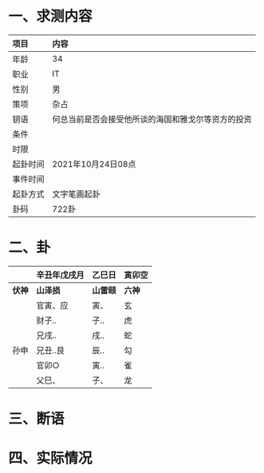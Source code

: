 # 一、求测内容
|项目|内容|
|:-|:-|
|年龄|34|
|职业|IT|
|性别|男|
|策项|杂占|
|钥语|何总当前是否会接受他所谈的海国和雅戈尔等资方的投资|
|条件||
|时限||
|起卦时间|2021年10月24日08点|
|事件时间||
|起卦方式|文字笔画起卦|
|卦码|722卦|

# 二、卦
||辛丑年戊戌月|乙巳日|寅卯空|
|:-|:-|:-|:-|
|**伏神**|**山泽损**|**山雷颐**|**六神**|
||官寅、应|寅、|玄|
||财子..|子..|虎|
||兄戌..|戌..|蛇|
|孙申|兄丑..艮|辰..|勾|
||官卯○|寅..|雀|
||父巳、|子、|龙|


# 三、断语

# 四、实际情况